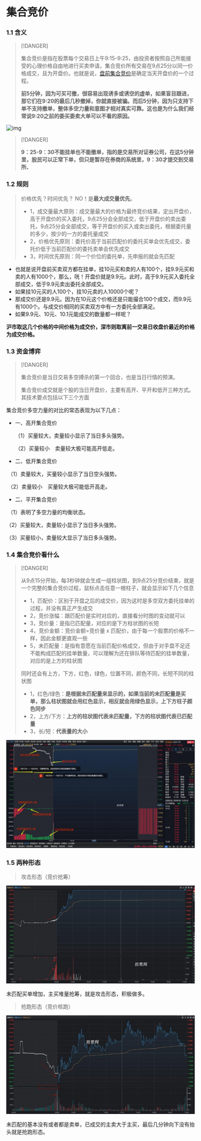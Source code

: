 # 集合竞价

### 1.1 含义

> [!DANGER]
>
> 集合竞价是指在股票每个交易日上午9:15-9:25，由投资者按照自己所能接受的心理价格自由地进行买卖申请，集合竞价所有交易在9点25分以同一价格成交，且为开盘价。也就是说，[盘前集合竞价](https://zhida.zhihu.com/search?content_id=105916574&content_type=Article&match_order=1&q=盘前集合竞价&zd_token=eyJhbGciOiJIUzI1NiIsInR5cCI6IkpXVCJ9.eyJpc3MiOiJ6aGlkYV9zZXJ2ZXIiLCJleHAiOjE3NTMwMTE1OTAsInEiOiLnm5jliY3pm4blkIjnq57ku7ciLCJ6aGlkYV9zb3VyY2UiOiJlbnRpdHkiLCJjb250ZW50X2lkIjoxMDU5MTY1NzQsImNvbnRlbnRfdHlwZSI6IkFydGljbGUiLCJtYXRjaF9vcmRlciI6MSwiemRfdG9rZW4iOm51bGx9.Ua-QkFPhk9WdV9eeuxh5jJx2s7-y2kLBfboyE3Sucjo&zhida_source=entity)是确定当天开盘价的一个过程。
>
> **前5分钟，因为可买可撤，很容易出现诱多或诱空的虚单，如果盲目跟进，那它们在9:20的最后几秒撤掉，你就直接被骗。而后5分钟，因为只支持下单不支持撤单，整体多空力量和意图才相对真实可靠。这也是为什么我们经常说9:20之前的委买委卖大单可以不看的原因。**

![img](http://www.10huang.cn/zb_users/upload/2024/04/20240422141932_51893.jpg)



> [!DANGER]
>
> **9：25-9：30不能挂单也不能撤单，指的是交易所对证券公司，在这5分钟里，股民可以正常下单，但只是暂存在券商的系统里，9：30才提交到交易所、**

### 1.2 规则

> 价格优先？时间优先？ NO！是**最大成交量优先**。
>
> - 1，成交量最大原则：成交量最大的价格为最终竞价结果，定出开盘价，高于开盘价的买入委托，9点25分会全部成交，低于开盘价的卖出委托，9点25分会全部成交，等于开盘价的买入或卖出委托，根据委托量的多少，按少的一方的委托量成交
> - 2，价格优先原则：委托价高于当前匹配价的委托买单会优先成交，委托价低于当前匹配价的委托卖单会优先成交
> - 3，时间优先原则：同一个价位的委托单，先申报的就会先匹配

- 也就是说开盘前买卖双方都在挂单，挂10元买和卖的人有100个，挂9.9元买和卖的人有1000个，那么，咣！开盘价就是9.9元。此时，高于9.9元买入委托全部成交，低于9.9元卖出委托全部成交。
- 如果挂10元买的人100个，挂10元卖的人10000个呢？
- 那成交价还是9.9元。因为在10元这个价格还是只能撮合100个成交，而9.9元有1000个。与成交价相同的买卖双方中有一方委托全部满足。
- 如果9.9元、10元、10.1元能成交的数量都一样呢？

**沪市取这几个价格的中间价格为成交价，深市则取离前一交易日收盘价最近的价格为成交价格。**

### 1.3 资金博弈

> [!DANGER]
>
> 集合竞价是当日交易多空搏杀的第一个回合，也是当日行情的预演。
>
> 集合竞价成交就是个股的当日开盘价，主要有高开、平开和低开三种方式。其技术要点包括以下三个方面

集合竞价多空力量的对比的常态表现为以下几点：

- 一、高开集合竞价

  （1）买量较大，卖量较小显示了当日多头强势。

  （2）买量较小　卖量较大极可能高开低走。

- 二、低开集合竞价

​    （1）卖量较大，买量较小显示了当日空头强势。

​    （2）卖量较小　买量较大极可能低开高走。

- 二、平开集合竞价

​    （1）表明了多空力量的均衡状态。

   （2）买量较大，卖量较小显示了当日多头强势。

   （3）买量较小，卖量较大显示了当日多头强势。

### 1.4 集合竞价看什么

> [!DANGER]
>
> 从9点15分开始，每3秒钟就会生成一组柱状图，到9点25分竞价结束，就是一个完整的集合竞价过程，鼠标点击任意一根柱子，就会显示如下几个信息
>
> - 1，匹配价：区别于开盘之后的成交价，因为这时是多空双方委托挂单的过程，并没有真正产生成交
> - 2，竞价涨幅：跟匹配价是实时对应的，直接看分时图的变动就可以
> - 3，竞价量：是指已匹配量，对应的是下方柱状图的长短
> - 4，竞价金额：竞价金额=竞价量 x 匹配价，由于每一个股票的价格不一样，因此金额更直观一些
> - 5，未匹配量：是指有意愿在当前匹配价格成交，但由于对手盘不足还不能构成匹配的挂单数量，可以理解为还在排队等待匹配的挂单数量，对应的是上方的柱状图
>
> 同时还会有上方，下方，红色，绿色，位置不同，颜色不同，长短不同的柱状图
>
> - 1，红色/绿色：**是根据未匹配量来显示的，如果当前的未匹配量是买单，那么柱状图就会用红色显示，相反就会用绿色显示，上下方柱子颜色同步**
> - 2，上方/下方：**上方的柱状图代表未匹配量，下方的柱状图代表已匹配量**
> - 3，长/短：**代表量的大小**
>

![img](images/20231025084051_78583.jpg)

### 1.5 两种形态

> 攻击形态（竞价抢筹）

![img](images/20231019205612_29283.jpg)

未匹配买单增加，主买堆量抢筹，就是攻击形态，积极做多。

> 抢跑形态（竞价核跑）

![img](images/20231019205613_42941.jpg)

未匹配的基本没有或者都是卖单，已成交的主卖大于主买，最后几分钟向下没有抬头就是抢跑形态。

